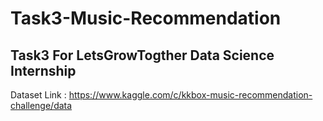 # Task3-Music-Recommendation
## Task3 For LetsGrowTogther Data Science Internship
Dataset Link : https://www.kaggle.com/c/kkbox-music-recommendation-challenge/data
